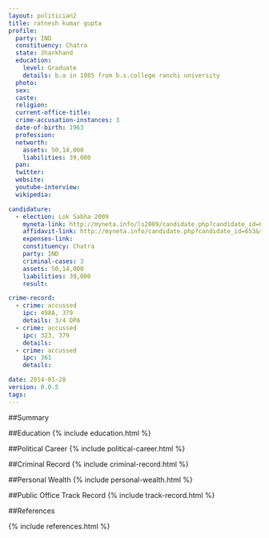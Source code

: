 ```yaml
---
layout: politician2
title: ratnesh kumar gupta
profile: 
  party: IND
  constituency: Chatra
  state: Jharkhand
  education: 
    level: Graduate
    details: b.a in 1985 from b.s.college ranchi university
  photo: 
  sex: 
  caste: 
  religion: 
  current-office-title: 
  crime-accusation-instances: 3
  date-of-birth: 1963
  profession: 
  networth: 
    assets: 50,14,000
    liabilities: 39,000
  pan: 
  twitter: 
  website: 
  youtube-interview: 
  wikipedia: 

candidature: 
  - election: Lok Sabha 2009
    myneta-link: http://myneta.info/ls2009/candidate.php?candidate_id=653
    affidavit-link: http://myneta.info/candidate.php?candidate_id=653&scan=original
    expenses-link: 
    constituency: Chatra 
    party: IND
    criminal-cases: 3
    assets: 50,14,000
    liabilities: 39,000
    result:  

crime-record: 
  - crime: accussed
    ipc: 498A, 379
    details: 3/4 DPA 
  - crime: accussed
    ipc: 323, 379
    details:  
  - crime: accussed
    ipc: 361
    details:  

date: 2014-01-28
version: 0.0.5
tags: 
---
```

##Summary


##Education
{% include education.html %}


##Political Career
{% include political-career.html %}


##Criminal Record
{% include criminal-record.html %}


##Personal Wealth
{% include personal-wealth.html %}


##Public Office Track Record
{% include track-record.html %}


##References


{% include references.html %}